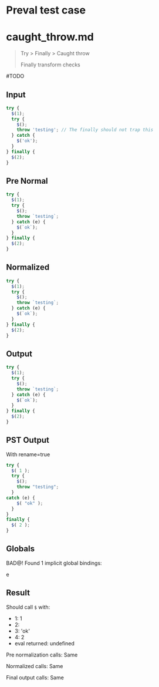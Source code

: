 # Preval test case

# caught_throw.md

> Try > Finally > Caught throw
>
> Finally transform checks

#TODO

## Input

`````js filename=intro
try {
  $(1);
  try {
    $();
    throw 'testing'; // The finally should not trap this
  } catch {
    $('ok');
  }
} finally {
  $(2);
}
`````

## Pre Normal

`````js filename=intro
try {
  $(1);
  try {
    $();
    throw `testing`;
  } catch (e) {
    $(`ok`);
  }
} finally {
  $(2);
}
`````

## Normalized

`````js filename=intro
try {
  $(1);
  try {
    $();
    throw `testing`;
  } catch (e) {
    $(`ok`);
  }
} finally {
  $(2);
}
`````

## Output

`````js filename=intro
try {
  $(1);
  try {
    $();
    throw `testing`;
  } catch (e) {
    $(`ok`);
  }
} finally {
  $(2);
}
`````

## PST Output

With rename=true

`````js filename=intro
try {
  $( 1 );
  try {
    $();
    throw "testing";
  }
catch (e) {
    $( "ok" );
  }
}
finally {
  $( 2 );
}
`````

## Globals

BAD@! Found 1 implicit global bindings:

e

## Result

Should call `$` with:
 - 1: 1
 - 2: 
 - 3: 'ok'
 - 4: 2
 - eval returned: undefined

Pre normalization calls: Same

Normalized calls: Same

Final output calls: Same
